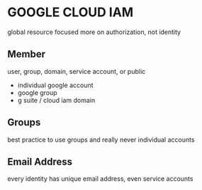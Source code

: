 # GOOGLE CLOUD IAM
global resource
focused more on authorization, not identity

## Member
user, group, domain, service account, or public
- individual google account
- google group
- g suite / cloud iam domain

## Groups
best practice to use groups and really never individual accounts

## Email Address
every identity has unique email address, even service accounts
